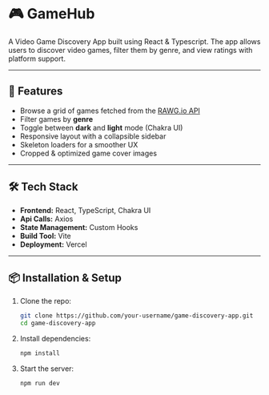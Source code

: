 # 🎮 GameHub

A Video Game Discovery App built using React & Typescript.
The app allows users to discover video games, filter them by genre, and view ratings with platform support.  

---

## 🚀 Features
- Browse a grid of games fetched from the [RAWG.io API](https://rawg.io/apidocs)  
- Filter games by **genre**  
- Toggle between **dark** and **light** mode (Chakra UI)  
- Responsive layout with a collapsible sidebar  
- Skeleton loaders for a smoother UX  
- Cropped & optimized game cover images  

---

## 🛠️ Tech Stack
- **Frontend:** React, TypeScript, Chakra UI
- **Api Calls:** Axios 
- **State Management:** Custom Hooks
- **Build Tool:** Vite 
- **Deployment:** Vercel

---

## 📦 Installation & Setup

1. Clone the repo:
   ```bash
   git clone https://github.com/your-username/game-discovery-app.git
   cd game-discovery-app
    ```
2. Install dependencies:
    ```bash
    npm install
    ```
3. Start the server:
   ```bash
   npm run dev
   ```

